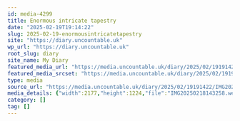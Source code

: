 ```yaml
---
id: media-4299
title: Enormous intricate tapestry
date: "2025-02-19T19:14:22"
slug: 2025-02-19-enormousintricatetapestry
site: "https://diary.uncountable.uk"
wp_url: "https://diary.uncountable.uk"
root_slug: diary
site_name: My Diary
featured_media_url: "https://media.uncountable.uk/diary/2025/02/19191422/IMG20250218143258.webp"
featured_media_srcset: "https://media.uncountable.uk/diary/2025/02/19191422/IMG20250218143258-300x169.webp 300w, https://media.uncountable.uk/diary/2025/02/19191422/IMG20250218143258-1024x576.webp 1024w, https://media.uncountable.uk/diary/2025/02/19191422/IMG20250218143258-150x150.webp 150w, https://media.uncountable.uk/diary/2025/02/19191422/IMG20250218143258-640x360.webp 640w, https://media.uncountable.uk/diary/2025/02/19191422/IMG20250218143258.webp 2177w"
type: media
source_url: "https://media.uncountable.uk/diary/2025/02/19191422/IMG20250218143258.webp"
media_details: {"width":2177,"height":1224,"file":"IMG20250218143258.webp","filesize":170138,"sizes":{"medium":{"file":"IMG20250218143258-300x169.webp","width":300,"height":169,"filesize":23386,"mime_type":"image/webp","source_url":"https://media.uncountable.uk/diary/2025/02/19191422/IMG20250218143258-300x169.webp"},"large":{"file":"IMG20250218143258-1024x576.webp","width":1024,"height":576,"filesize":131338,"mime_type":"image/webp","source_url":"https://media.uncountable.uk/diary/2025/02/19191422/IMG20250218143258-1024x576.webp"},"thumbnail":{"file":"IMG20250218143258-150x150.webp","width":150,"height":150,"filesize":13658,"mime_type":"image/webp","source_url":"https://media.uncountable.uk/diary/2025/02/19191422/IMG20250218143258-150x150.webp"},"mobwidth":{"file":"IMG20250218143258-640x360.webp","width":640,"height":360,"filesize":68230,"mime_type":"image/webp","source_url":"https://media.uncountable.uk/diary/2025/02/19191422/IMG20250218143258-640x360.webp"},"full":{"file":"IMG20250218143258.webp","width":2177,"height":1224,"mime_type":"image/webp","source_url":"https://media.uncountable.uk/diary/2025/02/19191422/IMG20250218143258.webp"}},"image_meta":{"aperture":"0","credit":"","camera":"","caption":"","created_timestamp":"0","copyright":"","focal_length":"0","iso":"0","shutter_speed":"0","title":"","orientation":"0","keywords":[]}}
category: []
tag: []
---
```


